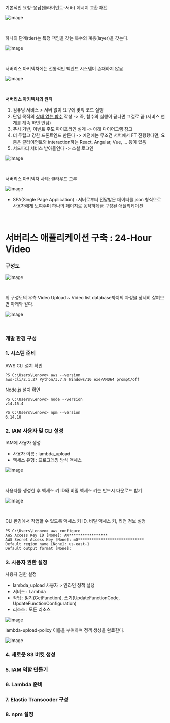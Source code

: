 기본적인 요청-응답(클라이언트-서버) 메시지 교환 패턴

![image](https://user-images.githubusercontent.com/77096463/110717261-0ea8c900-824c-11eb-8411-c8af58c2d268.png)

<br>

하나의 단계(tier)는 특정 책임을 갖는 복수의 계층(layer)을 갖는다.

![image](https://user-images.githubusercontent.com/77096463/110717298-22542f80-824c-11eb-8ec7-e0e2377c9cb9.png)

<br>

서버리스 아키텍처에는 전통적인 백엔드 시스템이 존재하지 않음

![image](https://user-images.githubusercontent.com/77096463/110717362-3d26a400-824c-11eb-8aae-4eef973b4e45.png)

<br>

**서버리스 아키텍처의 원칙**<br>

1. 컴퓨팅 서비스 > 서버 없이 요구에 맞춰 코드 실행
2. 단일 목적의 <u>상태 없는 함수</u> 작성 -> 즉, 함수의 실행이 끝나면 그걸로 끝 (서비스 연계를 계속 하면 안됨)
3. 푸시 기반, 이벤트 주도 파이프라인 설계 -> 아래 다이어그램 참고
4. 더 두텁고 강한 프론트엔드 만든다 -> 예전에는 무조건 서버에서 FT 진행했다면, 요즘은 클라이언트와 interaction하는 React, Angular, Vue, ... 등이 있음
5. 서드파티 서비스 받아들인다 -> 소셜 로그인

![image](https://user-images.githubusercontent.com/77096463/110717932-5bd96a80-824d-11eb-8633-9ddc0355dd3c.png)

<br>

서버리스 아키텍처 사례: 클라우드 그루 

![image](https://user-images.githubusercontent.com/77096463/110718592-9f80a400-824e-11eb-805b-f88b1765d903.png)

- SPA(Single Page Application) : 서버로부터 전달받은 데이터를 json 형식으로 사용자에게 보여주며 하나의 페이지로 동작하게끔 구성된 애플리케이션

<br>

# 서버리스 애플리케이션 구축 : 24-Hour Video

### 구성도

![image](https://user-images.githubusercontent.com/77096463/110719008-71e82a80-824f-11eb-9a23-f64ca97d6b41.png)

<br>

위 구성도의 우측 Video Upload ~ Video list database까지의 과정을 상세히 살펴보면 아래와 같다. 

![image](https://user-images.githubusercontent.com/77096463/110719171-b4aa0280-824f-11eb-9192-84c67672d8fb.png)

<br>

### 개발 환경 구성

### 1. 시스템 준비

AWS CLI 설치 확인

```
PS C:\Users\Lenovo> aws --version
aws-cli/2.1.27 Python/3.7.9 Windows/10 exe/AMD64 prompt/off
```



Node.js 설치 확인

```
PS C:\Users\Lenovo> node --version
v14.15.4

PS C:\Users\Lenovo> npm --version
6.14.10
```



### 2. IAM 사용자 및 CLI 설정

IAM에 사용자 생성

- 사용자 이름 : lambda_upload
- 액세스 유형 : 프로그래밍 방식 액세스

![image](https://user-images.githubusercontent.com/77096463/110720234-93e2ac80-8251-11eb-9fb5-31af1b243ce8.png)

<br>

사용자를 생성한 후 액세스 키 ID와 비밀 액세스 키는 반드시 다운로드 받기

![image](https://user-images.githubusercontent.com/77096463/110720408-d73d1b00-8251-11eb-96df-f6c11ccd614e.png)

<br>

CLI 환경에서 작업할 수 있도록 액세스 키 ID, 비밀 액세스 키, 리전 정보 설정

```
PS C:\Users\Lenovo> aws configure
AWS Access Key ID [None]: AK*****************
AWS Secret Access Key [None]: mG*****************************
Default region name [None]: us-east-1
Default output format [None]:
```



### 3. 사용자 권한 설정

사용자 권한 설정

- lambda_upload 사용자 > 인라인 정책 설정
- 서비스 : Lambda
- 작업 : 읽기(GetFunction), 쓰기(UpdateFunctionCode, UpdateFunctionConfiguration)
- 리소스 : 모든 리소스

![image](https://user-images.githubusercontent.com/77096463/110720865-ad382880-8252-11eb-9958-b040d9adf65f.png)



lambda-upload-policy 이름을 부여하며 정책 생성을 완료한다.

![image](https://user-images.githubusercontent.com/77096463/110721115-28014380-8253-11eb-955b-e65315837f9a.png)



### 4. 새로운 S3 버킷 생성

### 5. IAM 역할 만들기

### 6. Lambda 준비

### 7. Elastic Transcoder 구성

### 8. npm 설정





